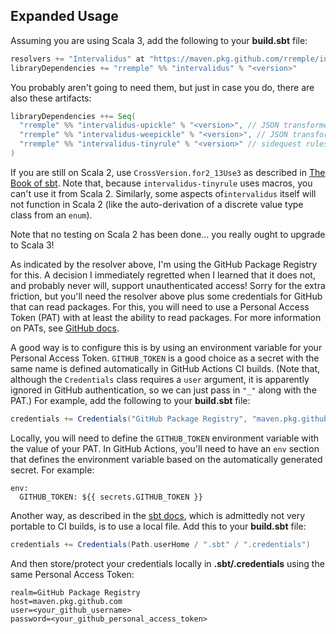 ## Expanded Usage

Assuming you are using Scala 3, add the following to your **build.sbt** file:

```sbt
resolvers += "Intervalidus" at "https://maven.pkg.github.com/rremple/intervalidus"
libraryDependencies += "rremple" %% "intervalidus" % "<version>"
```

You probably aren't going to need them, but just in case you do, there are also these artifacts:

```sbt
libraryDependencies ++= Seq(
  "rremple" %% "intervalidus-upickle" % "<version>", // JSON transformers using com.lihaoyi:upickle
  "rremple" %% "intervalidus-weepickle" % "<version>", // JSON transformers using com.rallyhealth:weepickle-v1
  "rremple" %% "intervalidus-tinyrule" % "<version>" // sidequest rules engine used in one example (explained later)
)
```

If you are still on Scala 2, use `CrossVersion.for2_13Use3` as described in
[The Book of sbt](https://www.scala-sbt.org/2.x/docs/en/reference/cross-building-setup.html). Note that, because
`intervalidus-tinyrule` uses macros, you can't use it from Scala 2. Similarly, some aspects of`intervalidus` itself will
not function in Scala 2 (like the auto-derivation of a discrete value type class from an `enum`).

Note that no testing on Scala 2 has been done... you really ought to upgrade to Scala 3!

As indicated by the resolver above, I'm using the GitHub Package Registry for this. A decision I immediately regretted
when I learned that it does not, and probably never will, support unauthenticated access! Sorry for the extra friction,
but you'll need the resolver above plus some credentials for GitHub that can read packages. For this, you will need to
use a Personal Access Token (PAT) with at least the ability to read packages. For more information on PATs, see
[GitHub docs](https://docs.github.com/en/authentication/keeping-your-account-and-data-secure/managing-your-personal-access-tokens).

A good way is to configure this is by using an environment variable for your Personal Access Token. `GITHUB_TOKEN` is a
good choice as a secret with the same name is defined automatically in GitHub Actions CI builds. (Note that, although
the `Credentials` class requires a `user` argument, it is apparently ignored in GitHub authentication, so we can just
pass in `"_"` along with the PAT.) For example, add the following to your **build.sbt** file:

```sbt
credentials += Credentials("GitHub Package Registry", "maven.pkg.github.com", "_", System.getenv("GITHUB_TOKEN"))
```

Locally, you will need to define the `GITHUB_TOKEN` environment variable with the value of your PAT. In GitHub Actions,
you'll need to have an `env` section that defines the environment variable based on the automatically generated secret.
For example:

```
env:
  GITHUB_TOKEN: ${{ secrets.GITHUB_TOKEN }}
```

Another way, as described in the [sbt docs](https://www.scala-sbt.org/1.x/docs/Publishing.html), which is admittedly
not very portable to CI builds, is to use a local file. Add this to your **build.sbt** file:

```sbt
credentials += Credentials(Path.userHome / ".sbt" / ".credentials")
```

And then store/protect your credentials locally in **.sbt/.credentials** using the same Personal Access Token:

```
realm=GitHub Package Registry
host=maven.pkg.github.com
user=<your_github_username>
password=<your_github_personal_access_token>
```

